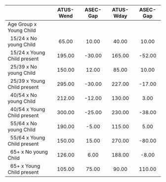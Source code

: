 
|                      |    ATUS-Wend |     ASEC-Gap |    ATUS-Wday |     ASEC-Gap |
| -------------------- | :----------: | :----------: | :----------: | :----------: |
| Age Group x Young Child |              |              |              |              |
| &nbsp;&nbsp;15/24 x No young Child |        65.00 |        10.00 |        40.00 |        10.00 |
| &nbsp;&nbsp;15/24 x Young Child present |       195.00 |       -30.00 |       165.00 |       -52.00 |
| &nbsp;&nbsp;25/39 x No young Child |       150.00 |        12.00 |        85.00 |        10.00 |
| &nbsp;&nbsp;25/39 x Young Child present |       295.00 |       -30.00 |       227.00 |       -17.00 |
| &nbsp;&nbsp;40/54 x No young Child |       212.00 |       -12.00 |       130.00 |         3.00 |
| &nbsp;&nbsp;40/54 x Young Child present |       300.00 |       -25.00 |       230.00 |       -38.00 |
| &nbsp;&nbsp;55/64 x No young Child |       190.00 |        -5.00 |       115.00 |         5.00 |
| &nbsp;&nbsp;55/64 x Young Child present |       150.00 |        15.00 |       270.00 |       -80.00 |
| &nbsp;&nbsp;65+ x No young Child |       126.00 |         6.00 |       188.00 |        -8.00 |
| &nbsp;&nbsp;65+ x Young Child present |       105.00 |        75.00 |        90.00 |       110.00 |

